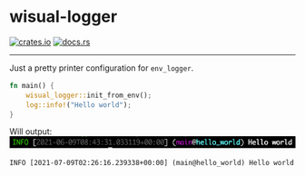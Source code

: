 # wisual-logger
[![crates.io](https://img.shields.io/crates/v/wisual-logger.svg)](https://crates.io/crates/wisual-logger)
[![docs.rs](https://docs.rs/wisual-logger/badge.svg)](https://docs.rs/wisual-logger/)
- - -
Just a pretty printer configuration for `env_logger`.

```rust
fn main() {
    wisual_logger::init_from_env();
    log::info!("Hello world");
}
```

Will output:
![](screenshot.png)

```shell
INFO [2021-07-09T02:26:16.239338+00:00] (main@hello_world) Hello world
```